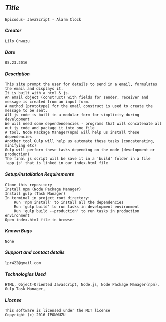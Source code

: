 ## _Title_
	Epicodus- JavaScript - Alarm Clock
	
#### _Creator_
	Lilo Onwuzu 
	
#### _Date_
	05.23.2016

#### _Description_
	This site prompt the user for details to send in a email, formulates the email and displays it. 
	It is built with a html & js.
	An email object (construct) with fields for sender, receiver and message is created from an input form.
	A method (prototype) for the email construct is used to create the message to be sent.
	All js code is built in a modular form for simplicity during development
	We will need some dependendencies - programs that will concatenate all out js code and package it into one file
	A tool, Node Package Manager(npm) will help us install these dependencies
	Another tool Gulp will help us automate these tasks (concatenating, minifying etc) 
	Gulp will perform these tasks depending on the mode (development or production)
	The final js script will be save it in a 'build' folder in a file 'app.js' that is linked in our index.html file
	
#### _Setup/Installation Requirements_
	Clone this repository
	Install npm (Node Package Manager)
	Install gulp (Task Manager)
	In terminal in project root directory:
		Run 'npm install' to install all the dependencies
		Run 'gulp build' to run tasks in development environment
		Run 'gulp build --production' to run tasks in production environment		
	Open index.html file in browser

#### _Known Bugs_
 	None

#### _Support and contact details_
	lpr422@gmail.com
	
#### _Technologies Used_
	HTML, Object-Oriented Javascript, Node.js, Node Package Manager(npm), Gulp Task Manager, 

#### _License_
	This software is licensed under the MIT license
	Copyright (c) 2016 IPONWUZU


